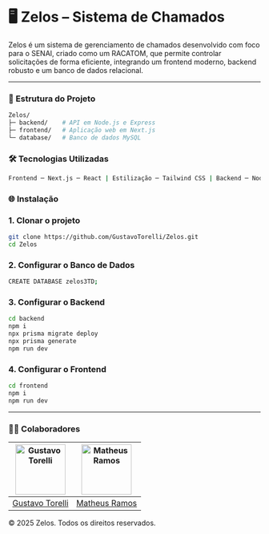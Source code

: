 # 🖥️ Zelos – Sistema de Chamados 
Zelos é um sistema de gerenciamento de chamados desenvolvido com foco para o SENAI, criado como um RACATOM, que permite controlar solicitações de forma eficiente, integrando um frontend moderno, backend robusto e um banco de dados relacional.

---

### 📁 Estrutura do Projeto
```bash
Zelos/
├─ backend/    # API em Node.js e Express
├─ frontend/   # Aplicação web em Next.js
└─ database/   # Banco de dados MySQL
```

### 🛠️ Tecnologias Utilizadas
```bash
Frontend ─ Next.js ─ React | Estilização ─ Tailwind CSS | Backend ─ Node.js ─ Express | Banco de Dados ─ MySQL | ORM ─ Prisma
```

### 🌐 Instalação

### 1. Clonar o projeto

```bash
git clone https://github.com/GustavoTorelli/Zelos.git
cd Zelos
```
### 2. Configurar o Banco de Dados

```bash
CREATE DATABASE zelos3TD;
```

### 3. Configurar o Backend

```bash
cd backend
npm i
npx prisma migrate deploy
npx prisma generate
npm run dev
```

### 4. Configurar o Frontend

```bash
cd frontend
npm i
npm run dev
```
---
### 🐱‍👤 Colaboradores
| <img src="https://github.com/gustavotorelli.png" width="100" height="100" alt="Gustavo Torelli" /> | <img src="https://github.com/Matheusrike.png" width="100" height="100" alt="Matheus Ramos" /> |
|:------------------------------------------------------------------------------------------------:|:-------------------------------------------------------------------------------------------------:|
| [Gustavo Torelli](https://github.com/gustavotorelli) | [Matheus Ramos](https://github.com/Matheusrike) |


© 2025 Zelos. Todos os direitos reservados.
